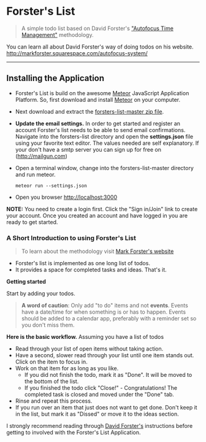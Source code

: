 # Forster's List

> A simple todo list based on David Forster's ["Autofocus Time Management"](http://markforster.squarespace.com/autofocus-system/)  methodology.

You can learn all about David Forster's way of doing todos on his website. http://markforster.squarespace.com/autofocus-system/

---

## Installing the Application
- Forster's List is build on the awesome [Meteor](http://meteor.com)  JavaScript Application Platform. So, first download and install [Meteor](http://meteor.com) on your computer.

- Next download and extract the [forsters-list-master zip file](https://github.com/ohpreis/forsters-list/archive/master.zip).

- **Update the email settings.** In order to get started and register an account Forster's list needs to be able to send email confirmations.
Navigate into the forsters-list directory and open the **settings.json** file using your favorite text editor. The values needed are self explanatory.
If your don't have a smtp server you can sign up for free on (http://mailgun.com)

- Open a terminal window, change into the forsters-list-master directory and run meteor.

    `meteor run --settings.json`

- Open you browser [http://localhost:3000](http://localhost:3000)

**NOTE:** You need to create a login first. Click the "Sign in/Join" link to create your account. Once you created an account and have logged in you are ready to get started.


### A Short Introduction to using Forster's List
>To learn about the methodology visit [Mark Forster's website](http://markforster.squarespace.com/autofocus-system/)


* Forster's list is implemented as one long list of todos.
* It provides a space for completed tasks and ideas. That's it.

**Getting started**

Start by adding your todos.

> **A word of caution**: Only add "to do" items and not **events**. Events have a date/time for when something is or has to happen. Events should be added to a calendar app, preferably with a reminder set so you don't miss them.


**Here is the basic workflow.**
Assuming you have a list of todos

* Read through your list of open items without taking action.
* Have a second, slower read through your list until one item stands out.  Click on the item to focus in.
* Work on that item for as long as you like.
  * If you did not finish the todo, mark it as "Done". It will be moved to the bottom of the list.
  * If you finished the todo click "Close!" - Congratulations! The completed task is closed and moved under the "Done" tab.
* Rinse and repeat this process.
* If you run over an item that just does not want to get done. Don't keep it in the list,  but mark it as "Dissed" or move it to the ideas section.

I strongly recommend reading through [David Forster's](http://markforster.squarespace.com/autofocus-system/) instructions before getting to involved with the Forster's List Application.

